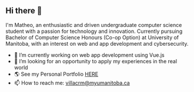 ## Hi there 👋
I'm Matheo, an enthusiastic and driven undergraduate computer science student with a passion for technology and innovation.
Currently pursuing Bachelor of Computer Science Honours (Co-op Option) at University of Manitoba, with an interest on web and app development and cybersecurity.
- 🔭 I’m currently working on web app development using Vue.js
- 🤔 I’m looking for an opportunity to apply my experiences in the real world
- :earth_americas: See my Personal Portfolio [HERE](https://githubmat284.github.io/Personal-Portfolio-Website)
- 📫 How to reach me: villacrm@myumanitoba.ca


